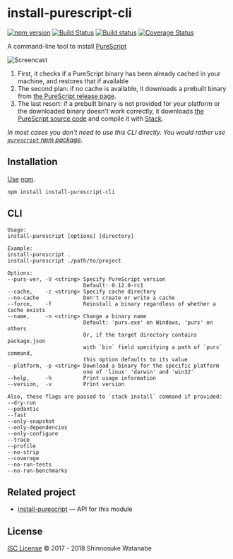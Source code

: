 # install-purescript-cli

[![npm version](https://img.shields.io/npm/v/install-purescript-cli.svg)](https://www.npmjs.com/package/install-purescript-cli)
[![Build Status](https://travis-ci.org/shinnn/install-purescript-cli.svg?branch=master)](https://travis-ci.org/shinnn/install-purescript-cli)
[![Build status](https://ci.appveyor.com/api/projects/status/imhh69kd9n3xpi84/branch/master?svg=true)](https://ci.appveyor.com/project/ShinnosukeWatanabe/install-purescript-cli/branch/master)
[![Coverage Status](https://img.shields.io/coveralls/shinnn/install-purescript-cli.svg)](https://coveralls.io/github/shinnn/install-purescript-cli?branch=master)

A command-line tool to install [PureScript](http://www.purescript.org/)

![Screencast](./media/screencast.gif)

1. First, it checks if a PureScript binary has been already cached in your machine, and restores that if available
2. The second plan: if no cache is available, it downloads a prebuilt binary from [the PureScript release page](https://github.com/purescript/purescript/releases).
3. The last resort: if a prebuilt binary is not provided for your platform or the downloaded binary doesn't work correctly, it downloads [the PureScript source code](https://github.com/purescript/purescript) and compile it with [Stack](https://docs.haskellstack.org/).

*In most cases you don't need to use this CLI directly. You would rather use [`purescript` npm package](https://github.com/purescript-contrib/node-purescript).*

## Installation

[Use](https://docs.npmjs.com/cli/install) [npm](https://docs.npmjs.com/getting-started/what-is-npm).

```
npm install install-purescript-cli
```

## CLI

```
Usage:
install-purescript [options] [directory]

Example:
install-purescript .
install-purescript ./path/to/project

Options:
--purs-ver, -V <string> Specify PureScript version
                        Default: 0.12.0-rc1
--cache,    -c <string> Specify cache directory
--no-cache              Don't create or write a cache
--force,    -f          Reinstall a binary regardless of whether a cache exists
--name,     -n <string> Change a binary name
                        Default: 'purs.exe' on Windows, 'purs' on others
                        Or, if the target directory contains package.json
                        with `bin` field specifying a path of `purs` command,
                        this option defaults to its value
--platform, -p <string> Download a binary for the specific platform
                        one of 'linux' 'darwin' and 'win32'
--help,     -h          Print usage information
--version,  -v          Print version

Also, these flags are passed to `stack install` command if provided:
--dry-run
--pedantic
--fast
--only-snapshot
--only-dependencies
--only-configure
--trace
--profile
--no-strip
--coverage
--no-run-tests
--no-run-benchmarks
```

## Related project

* [install-purescript](https://github.com/shinnn/install-purescript) — API for this module

## License

[ISC License](./LICENSE) © 2017 - 2018 Shinnosuke Watanabe
